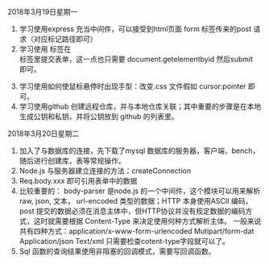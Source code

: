 
2018年3月19日星期一
1.	学习使用express 充当中间件，可以接受到html页面 form 标签传来的post 请求（对应标记路径即可）
2.	学习使用 <a> 标签在 <form> 标签里提交表单，这一点也只需要 document.getelementbyid 然后submit 即可。
3.	学习使用如何使鼠标悬停时出现手型：改变.css 文件假如 cursor:pointer 即可。
4.	学习使用github 创建远程仓库，并与本地仓库关联；其中重要的步骤是在本地生成公钥和私钥，并将公钥放到 github 的列表里。 
  
2018年3月20日星期二
1.	加入了与数据库的连接，先下载了mysql 数据库的服务器，客户端，bench，随后进行创建库，表等常规操作。
2.	Node.js 与服务器建立连接的方法：createConnection
3.	Req.body.xxx 即可引用表单中的数据
4.	比较重要的： body-parser 是node.js 的一个中间件，这个模块可以用来解析 raw, json, 文本， url-encoded 类型的数据；HTTP 本身使用ASCII 编码，post 提交的数据必须在消息主体中，但HTTP协议并没有规定数据的编码方式，这时就需要根据 Content-Type 来决定使用何种方式解析主体。
一般来说共有四种方式：application/x-www-form-urlencoded
Mutipart/form-dat
Application/json
Text/xml
只需要检查cotent-type字段就可以了。
5.	Sql 函数的查询结果使用非阻塞的回调模式，需要写回调函数。
